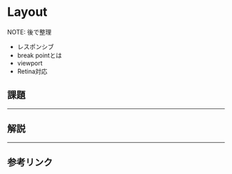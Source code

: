 # Layout

NOTE: 後で整理

- レスポンシブ
- break pointとは
- viewport
- Retina対応

## 課題

---

## 解説

---

## 参考リンク
